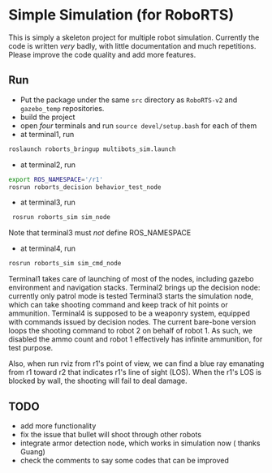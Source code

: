 # Simple Simulation (for RoboRTS)
This is simply a skeleton project for multiple robot simulation. 
Currently the code is written *very* badly, with little documentation and much repetitions. 
Please improve the code quality and add more features.

## Run
* Put the package under the same `src` directory as `RoboRTS-v2` and `gazebo_temp` repositories.
* build the project
* open *four* terminals and run `source devel/setup.bash` for each of them
* at terminal1, run
```bash
roslaunch roborts_bringup multibots_sim.launch
```
* at terminal2, run
```bash
export ROS_NAMESPACE='/r1'
rosrun roborts_decision behavior_test_node
```
* at terminal3, run
```bash
 rosrun roborts_sim sim_node 
```
Note that terminal3 must *not* define ROS_NAMESPACE
* at terminal4, run
```bash
rosrun roborts_sim sim_cmd_node
```

Terminal1 takes care of launching of most of the nodes, including gazebo environment and navigation stacks.
Terminal2 brings up the decision node: currently only patrol mode is tested
Terminal3 starts the simulation node, which can take shooting command and keep track of hit points or ammunition. 
Terminal4 is supposed to be a weaponry system, equipped with commands issued by decision nodes. The current bare-bone version loops the shooting command to robot 2 on behalf of robot 1. As such, we disabled the ammo count and robot 1 effectively has infinite ammunition, for test purpose.

Also, when run rviz from r1's point of view, we can find a blue ray emanating from r1 toward r2 that indicates r1's line of sight (LOS).
When the r1's LOS is blocked by wall, the shooting will fail to deal damage.

## TODO
* add more functionality
* fix the issue that bullet will shoot through other robots
* integrate armor detection node, which works in simulation now ( thanks Guang)
* check the comments to say some codes that can be improved